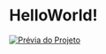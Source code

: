 # HelloWorld!

[![Prévia do Projeto](https://user-images.githubusercontent.com/90155763/196446859-ff9e0f35-c612-4a9d-b4bb-df3ce17d853d.PNG)](https://github.com/euclides981/HelloWorldCSharp#readme)

